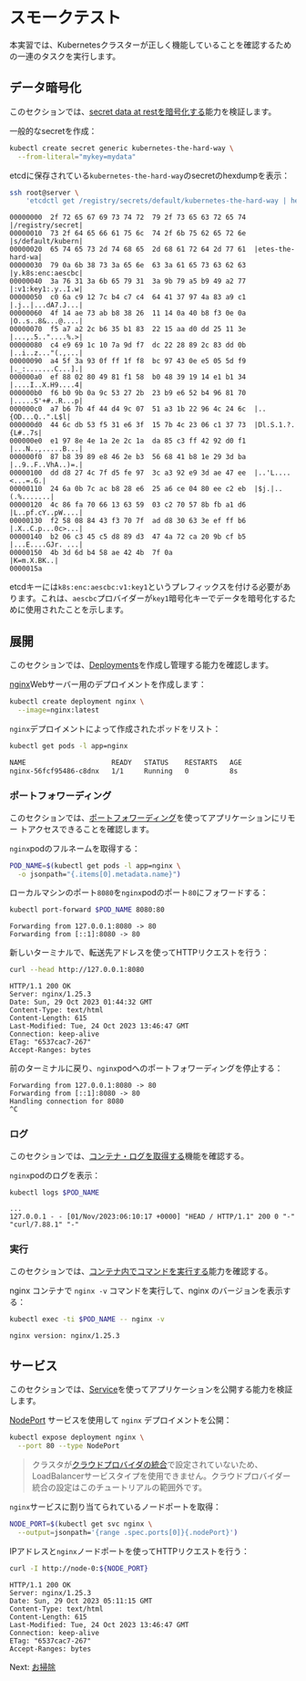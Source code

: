 # スモークテスト

本実習では、Kubernetesクラスターが正しく機能していることを確認するための一連のタスクを実行します。

## データ暗号化

このセクションでは、[secret data at restを暗号化する](https://kubernetes.io/docs/tasks/administer-cluster/encrypt-data/#verifying-that-data-is-encrypted)能力を検証します。

一般的なsecretを作成：

```bash
kubectl create secret generic kubernetes-the-hard-way \
  --from-literal="mykey=mydata"
```

etcdに保存されている`kubernetes-the-hard-way`のsecretのhexdumpを表示：

```bash
ssh root@server \
    'etcdctl get /registry/secrets/default/kubernetes-the-hard-way | hexdump -C'
```

```text
00000000  2f 72 65 67 69 73 74 72  79 2f 73 65 63 72 65 74  |/registry/secret|
00000010  73 2f 64 65 66 61 75 6c  74 2f 6b 75 62 65 72 6e  |s/default/kubern|
00000020  65 74 65 73 2d 74 68 65  2d 68 61 72 64 2d 77 61  |etes-the-hard-wa|
00000030  79 0a 6b 38 73 3a 65 6e  63 3a 61 65 73 63 62 63  |y.k8s:enc:aescbc|
00000040  3a 76 31 3a 6b 65 79 31  3a 9b 79 a5 b9 49 a2 77  |:v1:key1:.y..I.w|
00000050  c0 6a c9 12 7c b4 c7 c4  64 41 37 97 4a 83 a9 c1  |.j..|...dA7.J...|
00000060  4f 14 ae 73 ab b8 38 26  11 14 0a 40 b8 f3 0e 0a  |O..s..8&...@....|
00000070  f5 a7 a2 2c b6 35 b1 83  22 15 aa d0 dd 25 11 3e  |...,.5.."....%.>|
00000080  c4 e9 69 1c 10 7a 9d f7  dc 22 28 89 2c 83 dd 0b  |..i..z..."(.,...|
00000090  a4 5f 3a 93 0f ff 1f f8  bc 97 43 0e e5 05 5d f9  |._:.......C...].|
000000a0  ef 88 02 80 49 81 f1 58  b0 48 39 19 14 e1 b1 34  |....I..X.H9....4|
000000b0  f6 b0 9b 0a 9c 53 27 2b  23 b9 e6 52 b4 96 81 70  |.....S'+#..R...p|
000000c0  a7 b6 7b 4f 44 d4 9c 07  51 a3 1b 22 96 4c 24 6c  |..{OD...Q..".L$l|
000000d0  44 6c db 53 f5 31 e6 3f  15 7b 4c 23 06 c1 37 73  |Dl.S.1.?.{L#..7s|
000000e0  e1 97 8e 4e 1a 2e 2c 1a  da 85 c3 ff 42 92 d0 f1  |...N..,.....B...|
000000f0  87 b8 39 89 e8 46 2e b3  56 68 41 b8 1e 29 3d ba  |..9..F..VhA..)=.|
00000100  dd d8 27 4c 7f d5 fe 97  3c a3 92 e9 3d ae 47 ee  |..'L....<...=.G.|
00000110  24 6a 0b 7c ac b8 28 e6  25 a6 ce 04 80 ee c2 eb  |$j.|..(.%.......|
00000120  4c 86 fa 70 66 13 63 59  03 c2 70 57 8b fb a1 d6  |L..pf.cY..pW....|
00000130  f2 58 08 84 43 f3 70 7f  ad d8 30 63 3e ef ff b6  |.X..C.p...0c>...|
00000140  b2 06 c3 45 c5 d8 89 d3  47 4a 72 ca 20 9b cf b5  |...E....GJr. ...|
00000150  4b 3d 6d b4 58 ae 42 4b  7f 0a                    |K=m.X.BK..|
0000015a
```

etcdキーには`k8s:enc:aescbc:v1:key1`というプレフィックスを付ける必要があります。これは、`aescbc`プロバイダーが`key1`暗号化キーでデータを暗号化するために使用されたことを示します。

## 展開

このセクションでは、[Deployments](https://kubernetes.io/docs/concepts/workloads/controllers/deployment/)を作成し管理する能力を確認します。

[nginx](https://nginx.org/en/)Webサーバー用のデプロイメントを作成します：

```bash
kubectl create deployment nginx \
  --image=nginx:latest
```

`nginx`デプロイメントによって作成されたポッドをリスト：

```bash
kubectl get pods -l app=nginx
```

```bash
NAME                     READY   STATUS    RESTARTS   AGE
nginx-56fcf95486-c8dnx   1/1     Running   0          8s
```

### ポートフォワーディング

このセクションでは、[ポートフォワーディング](https://kubernetes.io/docs/tasks/access-application-cluster/port-forward-access-application-cluster/)を使ってアプリケーションにリモー トアクセスできることを確認します。

`nginx`podのフルネームを取得する：

```bash
POD_NAME=$(kubectl get pods -l app=nginx \
  -o jsonpath="{.items[0].metadata.name}")
```

ローカルマシンのポート`8080`を`nginx`podのポート`80`にフォワードする：

```bash
kubectl port-forward $POD_NAME 8080:80
```

```text
Forwarding from 127.0.0.1:8080 -> 80
Forwarding from [::1]:8080 -> 80
```

新しいターミナルで、転送先アドレスを使ってHTTPリクエストを行う：

```bash
curl --head http://127.0.0.1:8080
```

```text
HTTP/1.1 200 OK
Server: nginx/1.25.3
Date: Sun, 29 Oct 2023 01:44:32 GMT
Content-Type: text/html
Content-Length: 615
Last-Modified: Tue, 24 Oct 2023 13:46:47 GMT
Connection: keep-alive
ETag: "6537cac7-267"
Accept-Ranges: bytes

```

前のターミナルに戻り、`nginx`podへのポートフォワーディングを停止する：

```text
Forwarding from 127.0.0.1:8080 -> 80
Forwarding from [::1]:8080 -> 80
Handling connection for 8080
^C
```

### ログ

このセクションでは、[コンテナ・ログを取得する](https://kubernetes.io/docs/concepts/cluster-administration/logging/)機能を確認する。

`nginx`podのログを表示：

```bash
kubectl logs $POD_NAME
```

```text
...
127.0.0.1 - - [01/Nov/2023:06:10:17 +0000] "HEAD / HTTP/1.1" 200 0 "-" "curl/7.88.1" "-"
```

### 実行

このセクションでは、[コンテナ内でコマンドを実行する](https://kubernetes.io/docs/tasks/debug-application-cluster/get-shell-running-container/#running-individual-commands-in-a-container)能力を確認する。

nginx コンテナで `nginx -v` コマンドを実行して、nginx のバージョンを表示する：

```bash
kubectl exec -ti $POD_NAME -- nginx -v
```

```text
nginx version: nginx/1.25.3
```

## サービス

このセクションでは、[Service](https://kubernetes.io/docs/concepts/services-networking/service/)を使ってアプリケーションを公開する能力を検証します。

[NodePort](https://kubernetes.io/docs/concepts/services-networking/service/#type-nodeport) サービスを使用して `nginx` デプロイメントを公開：

```bash
kubectl expose deployment nginx \
  --port 80 --type NodePort
```

> クラスタが[クラウドプロバイダの統合](https://kubernetes.io/docs/getting-started-guides/scratch/#cloud-provider)で設定されていないため、LoadBalancerサービスタイプを使用できません。クラウドプロバイダー統合の設定はこのチュートリアルの範囲外です。

`nginx`サービスに割り当てられているノードポートを取得：

```bash
NODE_PORT=$(kubectl get svc nginx \
  --output=jsonpath='{range .spec.ports[0]}{.nodePort}')
```

IPアドレスと`nginx`ノードポートを使ってHTTPリクエストを行う：

```bash
curl -I http://node-0:${NODE_PORT}
```

```text
HTTP/1.1 200 OK
Server: nginx/1.25.3
Date: Sun, 29 Oct 2023 05:11:15 GMT
Content-Type: text/html
Content-Length: 615
Last-Modified: Tue, 24 Oct 2023 13:46:47 GMT
Connection: keep-alive
ETag: "6537cac7-267"
Accept-Ranges: bytes
```

Next: [お掃除](13-cleanup.md)
